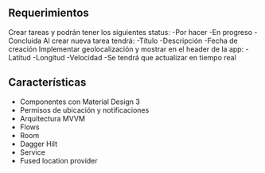 ## Requerimientos

Crear tareas y podrán tener los siguientes status:
-Por hacer
-En progreso
-Concluida
Al crear nueva tarea tendrá:
-Título
-Descripción
-Fecha de creación
Implementar geolocalización y mostrar en el header de la app:
-Latitud
-Longitud
-Velocidad
-Se tendrá que actualizar en tiempo real

## Características
- Componentes con Material Design 3
- Permisos de ubicación y notificaciones
- Arquitectura MVVM
- Flows
- Room
- Dagger Hilt
- Service
- Fused location provider
